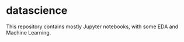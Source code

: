 # datascience

This repository contains mostly Jupyter notebooks, with some EDA and Machine Learning.
